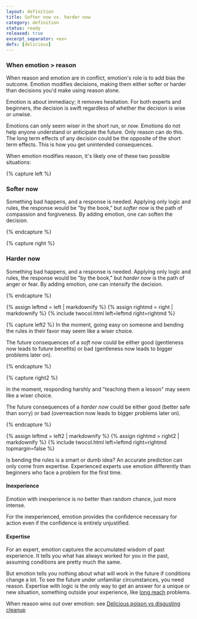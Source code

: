 ```yaml
---
layout: definition
title: Softer now vs. harder now
category: definition
status: ready
released: true
excerpt_separator: <ex>
defs: [delicious]
---
```


### When emotion > reason

When reason and emotion are in conflict, emotion's role is to add bias
the outcome. Emotion modifies decisions, making them either softer or
harder than decisions you'd make using reason alone.

Emotion is about immediacy; it removes hesitation. For both experts
and beginners, the decision is swift regardless of whether the
decision is wise or unwise.

Emotions can only seem wiser in the short run, or *now*.  Emotions do
not help anyone understand or anticipate the future. Only reason can
do this.  The long term effects of any decision could be the opposite
of the short term effects. This is how you get unintended
consequences.



When emotion modifies reason, it's likely one of these two possible
situations:

{% capture left %}

### Softer now

Something bad happens, and a response is needed. Applying only logic
and rules, the response would be "by the book," but *softer now* is
the path of compassion and forgiveness. By adding emotion, one can
soften the decision.

{% endcapture %}

{% capture right %}
### Harder now

Something bad happens, and a response is needed. Applying only logic
and rules, the response would be "by the book," but *harder now* is
the path of anger or fear. By adding emotion, one can intensify the
decision.

{% endcapture %}

{% assign leftmd = left | markdownify %}
{% assign rightmd = right | markdownify %}
{% include twocol.html left=leftmd right=rightmd %}

{% capture left2 %}
In the moment, going easy on someone and bending the rules in their favor
may seem like a wiser choice. 

The future consequences of a *soft now* could be either good (gentleness now
leads to future benefits) or bad (gentleness now leads to bigger problems later on).

{% endcapture %}

{% capture right2 %}


In the moment, responding harshly and "teaching them a lesson" may
seem like a wiser choice. 

The future consequences of a *harder now* could be either good (better safe
than sorry) or bad (overreaction now leads to bigger problems later
on). 


{% endcapture %}

{% assign leftmd = left2 | markdownify %}
{% assign rightmd = right2 | markdownify %}
{% include twocol.html left=leftmd right=rightmd topmargin=false %}

<p class="mt-3"/>

Is bending the rules is a smart or dumb idea? An accurate prediction
can only come from expertise. Experienced experts use emotion
differently than beginners who face a problem for the first time.

#### Inexperience
Emotion with inexperience is no better than random chance, just more intense.

For the inexperienced, emotion provides the confidence necessary for
action even if the confidence is entirely unjustified.

#### Expertise

For an expert, emotion captures the accumulated wisdom of past
experience. It tells you what has always worked for you in the past,
assuming conditions are pretty much the same.

But emotion tells you nothing about what will work in the future if
conditions change a lot. To see the future under unfamiliar
circumstances, you need reason.  Expertise with logic is the only way
to get an answer for a unique or new situation, something outside your
experience, like [long reach](reach) problems.

When reason wins out over emotion: see  [Delicious poison vs disgusting cleanup](delicious) 
